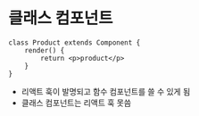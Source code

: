 # 클래스 컴포넌트

```react
class Product extends Component {
    render() {
        return <p>product</p>
    }
}
```

- 리액트 훅이 발명되고 함수 컴포넌트를 쓸 수 있게 됨
- 클래스 컴포넌트는 리액트 훅 못씀